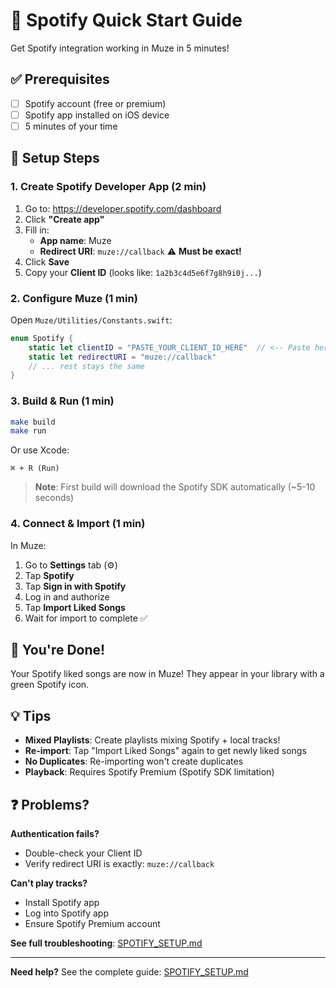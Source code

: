 # 🚀 Spotify Quick Start Guide

Get Spotify integration working in Muze in 5 minutes!

## ✅ Prerequisites

- [ ] Spotify account (free or premium)
- [ ] Spotify app installed on iOS device
- [ ] 5 minutes of your time

## 📝 Setup Steps

### 1. Create Spotify Developer App (2 min)

1. Go to: https://developer.spotify.com/dashboard
2. Click **"Create app"**
3. Fill in:
   - **App name**: Muze
   - **Redirect URI**: `muze://callback` ⚠️ **Must be exact!**
4. Click **Save**
5. Copy your **Client ID** (looks like: `1a2b3c4d5e6f7g8h9i0j...`)

### 2. Configure Muze (1 min)

Open `Muze/Utilities/Constants.swift`:

```swift
enum Spotify {
    static let clientID = "PASTE_YOUR_CLIENT_ID_HERE"  // <-- Paste here!
    static let redirectURI = "muze://callback"
    // ... rest stays the same
}
```

### 3. Build & Run (1 min)

```bash
make build
make run
```

Or use Xcode:
```
⌘ + R (Run)
```

> **Note**: First build will download the Spotify SDK automatically (~5-10 seconds)

### 4. Connect & Import (1 min)

In Muze:
1. Go to **Settings** tab (⚙️)
2. Tap **Spotify**
3. Tap **Sign in with Spotify**
4. Log in and authorize
5. Tap **Import Liked Songs**
6. Wait for import to complete ✅

## 🎵 You're Done!

Your Spotify liked songs are now in Muze! They appear in your library with a green Spotify icon.

## 💡 Tips

- **Mixed Playlists**: Create playlists mixing Spotify + local tracks!
- **Re-import**: Tap "Import Liked Songs" again to get newly liked songs
- **No Duplicates**: Re-importing won't create duplicates
- **Playback**: Requires Spotify Premium (Spotify SDK limitation)

## ❓ Problems?

**Authentication fails?**
- Double-check your Client ID
- Verify redirect URI is exactly: `muze://callback`

**Can't play tracks?**
- Install Spotify app
- Log into Spotify app
- Ensure Spotify Premium account

**See full troubleshooting**: [SPOTIFY_SETUP.md](SPOTIFY_SETUP.md)

---

**Need help?** See the complete guide: [SPOTIFY_SETUP.md](SPOTIFY_SETUP.md)

